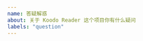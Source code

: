 ```yaml
---
name: 答疑解惑
about: 关于 Koodo Reader 这个项目你有什么疑问
labels: "question"
---
```


<!--
  这个issue模板是用来回答和Koodo Reader有关的问题，问题反馈和功能建议请使用对应的模板
-->
